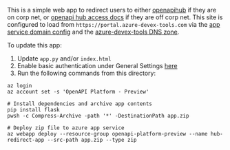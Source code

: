 This is a simple web app to redirect users to either [openapihub](https://openapihub.azure-devex-tools.com) if they are on corp net, or [openapi hub access docs](https://aka.ms/openapihub-landing) if they are off corp net.
This site is configured to load from `https://portal.azure-devex-tools.com` via the [app service domain config](https://ms.portal.azure.com/#@microsoft.onmicrosoft.com/resource/subscriptions/8c0e0d10-c2d6-42b8-b1d9-e7132b6f18a3/resourceGroups/openapi-platform-preview/providers/Microsoft.Web/sites/hub-redirect-app/domainsandsslv2) and the [azure-devex-tools DNS zone](https://ms.portal.azure.com/#@microsoft.onmicrosoft.com/resource/subscriptions/8c0e0d10-c2d6-42b8-b1d9-e7132b6f18a3/resourceGroups/openapi-platform-preview/providers/Microsoft.Network/dnszones/azure-devex-tools.com/overview).

To update this app:

1. Update `app.py` and/or `index.html`
1. Enable basic authentication under General Settings [here](https://ms.portal.azure.com/#@microsoft.onmicrosoft.com/resource/subscriptions/8c0e0d10-c2d6-42b8-b1d9-e7132b6f18a3/resourceGroups/openapi-platform-preview/providers/Microsoft.Web/sites/hub-redirect-app/configuration)
1. Run the following commands from this directory:

```
az login
az account set -s 'OpenAPI Platform - Preview'

# Install dependencies and archive app contents
pip install flask
pwsh -c Compress-Archive -path '*' -DestinationPath app.zip

# Deploy zip file to azure app service
az webapp deploy --resource-group openapi-platform-preview --name hub-redirect-app --src-path app.zip --type zip
```
